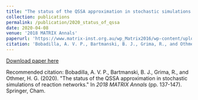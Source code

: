 ```yaml
---
title: "The status of the QSSA approximation in stochastic simulations of reaction networks"
collection: publications
permalink: /publication/2020_status_of_qssa
date: 2020-04-08
venue: '2018 MATRIX Annals'
paperurl: 'https://www.matrix-inst.org.au/wp_Matrix2016/wp-content/uploads/2019/05/Bobadilla.pdf'
citation: 'Bobadilla, A. V. P., Bartmanski, B. J., Grima, R., and Othmer, H. G. (2020). &quot;The status of the QSSA approximation in stochastic simulations of reaction networks.&quot; In <i>2018 MATRIX Annals</i> (pp. 137-147). Springer, Cham.'
---
```


[Download paper here](https://www.matrix-inst.org.au/wp_Matrix2016/wp-content/uploads/2019/05/Bobadilla.pdf)

Recommended citation: Bobadilla, A. V. P., Bartmanski, B. J., Grima, R., and Othmer, H. G. (2020). "The status of the QSSA approximation in stochastic simulations of reaction networks." In <i>2018 MATRIX Annals</i> (pp. 137-147). Springer, Cham.
